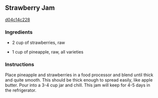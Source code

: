 ## Strawberry Jam

[d04c14c228](http://www.food.com/recipe/strawberry-jam-156938)

### Ingredients

 - 2 cup of strawberries, raw

 - 1 cup of pineapple, raw, all varieties

### Instructions

Place pineapple and strawberries in a food processor and blend until thick and quite smooth. This should be thick enough to spread easily, like apple butter. Pour into a 3-4 cup jar and chill. This jam will keep for 4-5 days in the refrigerator.